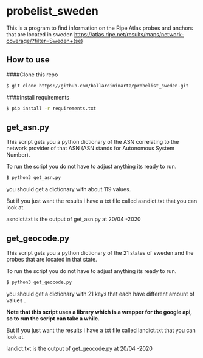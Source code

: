 # probelist_sweden
This is a program to find information on the Ripe Atlas probes and anchors that are located in sweden
https://atlas.ripe.net/results/maps/network-coverage/?filter=Sweden+(se)

## How to use
####Clone this repo
```bash
$ git clone https://github.com/ballardinimarta/probelist_sweden.git
```

####Install requirements
```bash
$ pip install -r requirements.txt
```
## get_asn.py
This script gets you a python dictionary of the ASN correlating to the network provider of that ASN
(ASN stands for Autonomous System Number).

To run the script you do not have to adjust anything its ready to run.

```bash
$ python3 get_asn.py
```
you should get a dictionary with about 119 values.

But if you just want the results i have a txt file called asndict.txt that you can look at.

asndict.txt is the output of get_asn.py at 20/04 -2020

## get_geocode.py
This script gets you a python dictionary of the 21 states of sweden and the probes that are located in that state.

To run the script you do not have to adjust anything its ready to run.

```bash
$ python3 get_geocode.py
```
you should get a dictionary with 21 keys that each have different amount of values .

<b>Note that this script uses a library which is a wrapper for the google api, so to run the script can take a while.</b>

But if you just want the results i have a txt file called landict.txt that you can look at.

landict.txt is the output of get_geocode.py at 20/04 -2020
